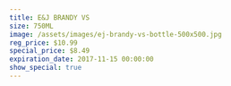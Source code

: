 ```yaml
---
title: E&J BRANDY VS
size: 750ML
image: /assets/images/ej-brandy-vs-bottle-500x500.jpg
reg_price: $10.99
special_price: $8.49
expiration_date: 2017-11-15 00:00:00
show_special: true
---
```



